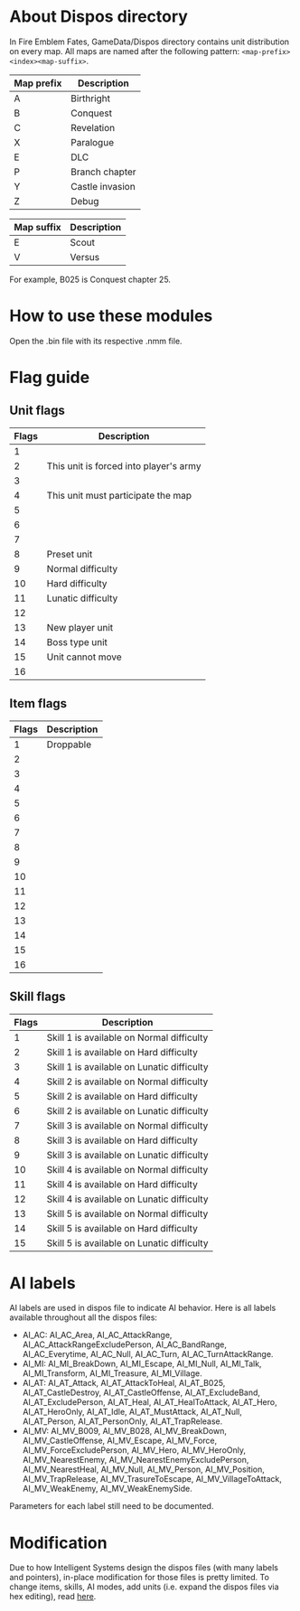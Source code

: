 # About Dispos directory
In Fire Emblem Fates, GameData/Dispos directory contains unit distribution on every map. All maps are named after the following pattern: `<map-prefix><index><map-suffix>`.

| Map prefix | Description |
| --- | --- |
| A | Birthright |
| B | Conquest |
| C | Revelation |
| X | Paralogue |
| E | DLC |
| P | Branch chapter |
| Y | Castle invasion |
| Z | Debug |

| Map suffix | Description |
| --- | --- |
| E | Scout |
| V | Versus |

For example, B025 is Conquest chapter 25.

# How to use these modules
Open the .bin file with its respective .nmm file.

# Flag guide
## Unit flags

| Flags | Description |
| --- | --- |
| 1 | |
| 2 | This unit is forced into player's army |
| 3 | |
| 4 | This unit must participate the map |
| 5 | |
| 6 | |
| 7 | |
| 8 | Preset unit |
| 9 | Normal difficulty |
| 10 | Hard difficulty |
| 11 | Lunatic difficulty |
| 12 | |
| 13 | New player unit |
| 14 | Boss type unit |
| 15 | Unit cannot move |
| 16 | |

## Item flags

| Flags | Description |
| --- | --- |
| 1 | Droppable |
| 2 | |
| 3 | |
| 4 | |
| 5 | |
| 6 | |
| 7 | |
| 8 | |
| 9 | |
| 10 | |
| 11 | |
| 12 | |
| 13 | |
| 14 | |
| 15 | |
| 16 | |

## Skill flags

| Flags | Description |
| --- | --- |
| 1 | Skill 1 is available on Normal difficulty |
| 2 | Skill 1 is available on Hard difficulty |
| 3 | Skill 1 is available on Lunatic difficulty |
| 4 | Skill 2 is available on Normal difficulty |
| 5 | Skill 2 is available on Hard difficulty |
| 6 | Skill 2 is available on Lunatic difficulty |
| 7 | Skill 3 is available on Normal difficulty |
| 8 | Skill 3 is available on Hard difficulty |
| 9 | Skill 3 is available on Lunatic difficulty |
| 10 | Skill 4 is available on Normal difficulty |
| 11 | Skill 4 is available on Hard difficulty |
| 12 | Skill 4 is available on Lunatic difficulty |
| 13 | Skill 5 is available on Normal difficulty |
| 14 | Skill 5 is available on Hard difficulty |
| 15 | Skill 5 is available on Lunatic difficulty |

# AI labels
AI labels are used in dispos file to indicate AI behavior. Here is all labels available throughout all the dispos files:

* AI_AC: AI_AC_Area, AI_AC_AttackRange, AI_AC_AttackRangeExcludePerson, AI_AC_BandRange, AI_AC_Everytime, AI_AC_Null, AI_AC_Turn, AI_AC_TurnAttackRange.  
* AI_MI: AI_MI_BreakDown, AI_MI_Escape, AI_MI_Null, AI_MI_Talk, AI_MI_Transform, AI_MI_Treasure, AI_MI_Village.
* AI_AT: AI_AT_Attack, AI_AT_AttackToHeal, AI_AT_B025, AI_AT_CastleDestroy, AI_AT_CastleOffense, AI_AT_ExcludeBand, AI_AT_ExcludePerson, AI_AT_Heal, AI_AT_HealToAttack, AI_AT_Hero, AI_AT_HeroOnly, AI_AT_Idle, AI_AT_MustAttack, AI_AT_Null, AI_AT_Person, AI_AT_PersonOnly, AI_AT_TrapRelease.
* AI_MV: AI_MV_B009, AI_MV_B028, AI_MV_BreakDown, AI_MV_CastleOffense, AI_MV_Escape, AI_MV_Force, AI_MV_ForceExcludePerson, AI_MV_Hero, AI_MV_HeroOnly, AI_MV_NearestEnemy, AI_MV_NearestEnemyExcludePerson, AI_MV_NearestHeal, AI_MV_Null, AI_MV_Person, AI_MV_Position, AI_MV_TrapRelease, AI_MV_TrasureToEscape, AI_MV_VillageToAttack, AI_MV_WeakEnemy, AI_MV_WeakEnemySide.

Parameters for each label still need to be documented.

# Modification
Due to how Intelligent Systems design the dispos files (with many labels and pointers), in-place modification for those files is pretty limited. To change items, skills, AI modes, add units (i.e. expand the dispos files via hex editing), read [here](https://github.com/RainThunder/fefates-tools/wiki/BIN-(File-Format)). 